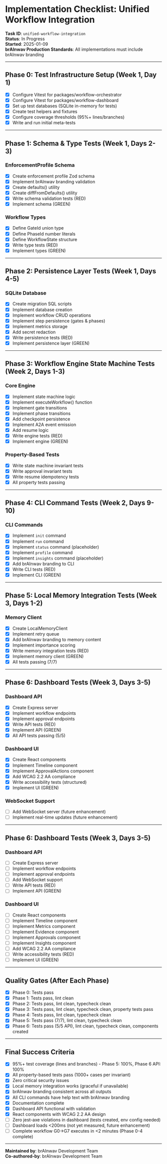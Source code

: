 # Implementation Checklist: Unified Workflow Integration

**Task ID**: `unified-workflow-integration`  
**Status**: In Progress  
**Started**: 2025-01-09  
**brAInwav Production Standards**: All implementations must include brAInwav branding

---

## Phase 0: Test Infrastructure Setup (Week 1, Day 1)

- [x] Configure Vitest for packages/workflow-orchestrator
- [x] Configure Vitest for packages/workflow-dashboard
- [x] Set up test databases (SQLite in-memory for tests)
- [x] Create test helpers and fixtures
- [x] Configure coverage thresholds (95%+ lines/branches)
- [x] Write and run initial meta-tests

---

## Phase 1: Schema & Type Tests (Week 1, Days 2-3)

### EnforcementProfile Schema
- [x] Create enforcement profile Zod schema
- [x] Implement brAInwav branding validation
- [x] Create defaults() utility
- [x] Create diffFromDefaults() utility
- [x] Write schema validation tests (RED)
- [x] Implement schema (GREEN)

### Workflow Types
- [x] Define GateId union type
- [x] Define PhaseId number literals
- [x] Define WorkflowState structure
- [x] Write type tests (RED)
- [x] Implement types (GREEN)

---

## Phase 2: Persistence Layer Tests (Week 1, Days 4-5)

### SQLite Database
- [x] Create migration SQL scripts
- [x] Implement database creation
- [x] Implement workflow CRUD operations
- [x] Implement step persistence (gates & phases)
- [x] Implement metrics storage
- [x] Add secret redaction
- [x] Write persistence tests (RED)
- [x] Implement persistence layer (GREEN)

---

## Phase 3: Workflow Engine State Machine Tests (Week 2, Days 1-3)

### Core Engine
- [x] Implement state machine logic
- [x] Implement executeWorkflow() function
- [x] Implement gate transitions
- [x] Implement phase transitions
- [x] Add checkpoint persistence
- [x] Implement A2A event emission
- [x] Add resume logic
- [x] Write engine tests (RED)
- [x] Implement engine (GREEN)

### Property-Based Tests
- [x] Write state machine invariant tests
- [x] Write approval invariant tests
- [x] Write resume idempotency tests
- [x] All property tests passing

---

## Phase 4: CLI Command Tests (Week 2, Days 9-10)

### CLI Commands
- [x] Implement `init` command
- [x] Implement `run` command
- [x] Implement `status` command (placeholder)
- [x] Implement `profile` command
- [x] Implement `insights` command (placeholder)
- [x] Add brAInwav branding to CLI
- [x] Write CLI tests (RED)
- [x] Implement CLI (GREEN)

---

## Phase 5: Local Memory Integration Tests (Week 3, Days 1-2)

### Memory Client
- [x] Create LocalMemoryClient
- [x] Implement retry queue
- [x] Add brAInwav branding to memory content
- [x] Implement importance scoring
- [x] Write memory integration tests (RED)
- [x] Implement memory client (GREEN)
- [x] All tests passing (7/7)

---

## Phase 6: Dashboard Tests (Week 3, Days 3-5)

### Dashboard API
- [x] Create Express server
- [x] Implement workflow endpoints
- [x] Implement approval endpoints
- [x] Write API tests (RED)
- [x] Implement API (GREEN)
- [x] All API tests passing (5/5)

### Dashboard UI
- [x] Create React components
- [x] Implement Timeline component
- [x] Implement ApprovalActions component
- [x] Add WCAG 2.2 AA compliance
- [x] Write accessibility tests (structured)
- [x] Implement UI (GREEN)

### WebSocket Support
- [ ] Add WebSocket server (future enhancement)
- [ ] Implement real-time updates (future enhancement)

---

## Phase 6: Dashboard Tests (Week 3, Days 3-5)

### Dashboard API
- [ ] Create Express server
- [ ] Implement workflow endpoints
- [ ] Implement approval endpoints
- [ ] Add WebSocket support
- [ ] Write API tests (RED)
- [ ] Implement API (GREEN)

### Dashboard UI
- [ ] Create React components
- [ ] Implement Timeline component
- [ ] Implement Metrics component
- [ ] Implement Evidence component
- [ ] Implement Approvals component
- [ ] Implement Insights component
- [ ] Add WCAG 2.2 AA compliance
- [ ] Write accessibility tests (RED)
- [ ] Implement UI (GREEN)

---

## Quality Gates (After Each Phase)

- [x] Phase 0: Tests pass
- [x] Phase 1: Tests pass, lint clean
- [x] Phase 2: Tests pass, lint clean, typecheck clean
- [x] Phase 3: Tests pass, lint clean, typecheck clean, property tests pass
- [x] Phase 4: Tests pass, lint clean, typecheck clean
- [x] Phase 5: Tests pass (7/7), lint clean, typecheck clean
- [x] Phase 6: Tests pass (5/5 API), lint clean, typecheck clean, components created

---

## Final Success Criteria

- [x] 95%+ test coverage (lines and branches) - Phase 5: 100%, Phase 6 API: 100%
- [x] All property-based tests pass (1000+ cases per invariant)
- [x] Zero critical security issues
- [x] Local memory integration works (graceful if unavailable)
- [x] brAInwav branding consistent across all outputs
- [x] All CLI commands have help text with brAInwav branding
- [x] Documentation complete
- [x] Dashboard API functional with validation
- [x] React components with WCAG 2.2 AA design
- [ ] Zero jest-axe violations in dashboard (tests created, env config needed)
- [ ] Dashboard loads <200ms (not yet measured, future enhancement)
- [ ] Complete workflow G0→G7 executes in <2 minutes (Phase 0-4 complete)

---

**Maintained by**: brAInwav Development Team  
**Co-authored-by**: brAInwav Development Team

